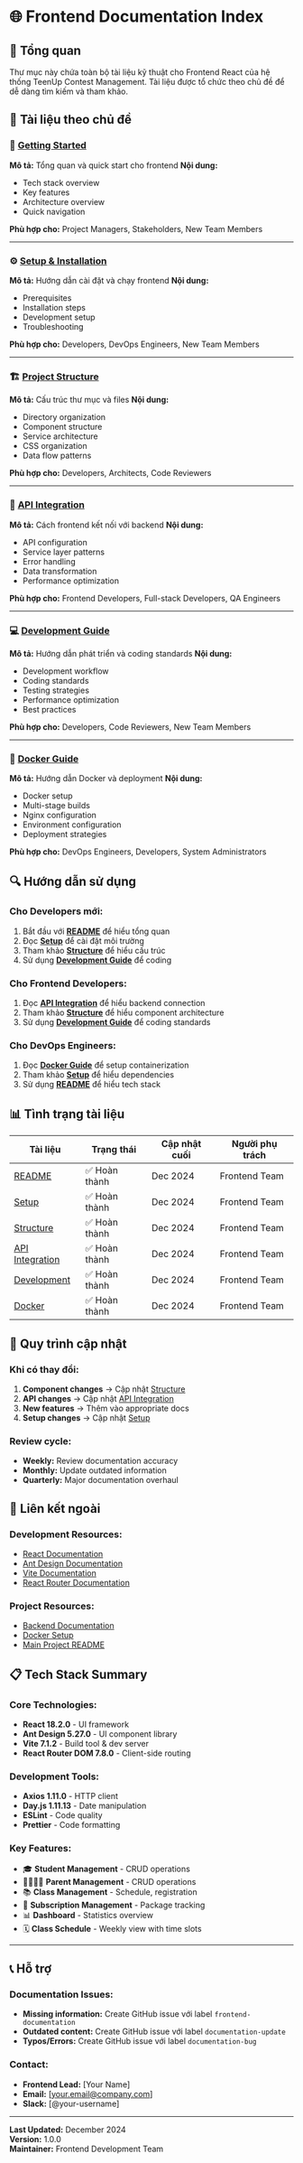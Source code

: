 # 🌐 Frontend Documentation Index

## **🎯 Tổng quan**

Thư mục này chứa toàn bộ tài liệu kỹ thuật cho Frontend React của hệ thống TeenUp Contest Management. Tài liệu được tổ chức theo chủ đề để dễ dàng tìm kiếm và tham khảo.

## **📁 Tài liệu theo chủ đề**

### **🚀 [Getting Started](README.md)**
**Mô tả:** Tổng quan và quick start cho frontend
**Nội dung:**
- Tech stack overview
- Key features
- Architecture overview
- Quick navigation

**Phù hợp cho:** Project Managers, Stakeholders, New Team Members

---

### **⚙️ [Setup & Installation](SETUP.md)**
**Mô tả:** Hướng dẫn cài đặt và chạy frontend
**Nội dung:**
- Prerequisites
- Installation steps
- Development setup
- Troubleshooting

**Phù hợp cho:** Developers, DevOps Engineers, New Team Members

---

### **🏗️ [Project Structure](STRUCTURE.md)**
**Mô tả:** Cấu trúc thư mục và files
**Nội dung:**
- Directory organization
- Component structure
- Service architecture
- CSS organization
- Data flow patterns

**Phù hợp cho:** Developers, Architects, Code Reviewers

---

### **🔌 [API Integration](API-INTEGRATION.md)**
**Mô tả:** Cách frontend kết nối với backend
**Nội dung:**
- API configuration
- Service layer patterns
- Error handling
- Data transformation
- Performance optimization

**Phù hợp cho:** Frontend Developers, Full-stack Developers, QA Engineers

---

### **💻 [Development Guide](DEVELOPMENT.md)**
**Mô tả:** Hướng dẫn phát triển và coding standards
**Nội dung:**
- Development workflow
- Coding standards
- Testing strategies
- Performance optimization
- Best practices

**Phù hợp cho:** Developers, Code Reviewers, New Team Members

---

### **🐳 [Docker Guide](DOCKER.md)**
**Mô tả:** Hướng dẫn Docker và deployment
**Nội dung:**
- Docker setup
- Multi-stage builds
- Nginx configuration
- Environment configuration
- Deployment strategies

**Phù hợp cho:** DevOps Engineers, Developers, System Administrators

## **🔍 Hướng dẫn sử dụng**

### **Cho Developers mới:**
1. Bắt đầu với **[README](README.md)** để hiểu tổng quan
2. Đọc **[Setup](SETUP.md)** để cài đặt môi trường
3. Tham khảo **[Structure](STRUCTURE.md)** để hiểu cấu trúc
4. Sử dụng **[Development Guide](DEVELOPMENT.md)** để coding

### **Cho Frontend Developers:**
1. Đọc **[API Integration](API-INTEGRATION.md)** để hiểu backend connection
2. Tham khảo **[Structure](STRUCTURE.md)** để hiểu component architecture
3. Sử dụng **[Development Guide](DEVELOPMENT.md)** để coding standards

### **Cho DevOps Engineers:**
1. Đọc **[Docker Guide](DOCKER.md)** để setup containerization
2. Tham khảo **[Setup](SETUP.md)** để hiểu dependencies
3. Sử dụng **[README](README.md)** để hiểu tech stack

## **📊 Tình trạng tài liệu**

| Tài liệu | Trạng thái | Cập nhật cuối | Người phụ trách |
|----------|------------|----------------|-----------------|
| [README](README.md) | ✅ Hoàn thành | Dec 2024 | Frontend Team |
| [Setup](SETUP.md) | ✅ Hoàn thành | Dec 2024 | Frontend Team |
| [Structure](STRUCTURE.md) | ✅ Hoàn thành | Dec 2024 | Frontend Team |
| [API Integration](API-INTEGRATION.md) | ✅ Hoàn thành | Dec 2024 | Frontend Team |
| [Development](DEVELOPMENT.md) | ✅ Hoàn thành | Dec 2024 | Frontend Team |
| [Docker](DOCKER.md) | ✅ Hoàn thành | Dec 2024 | Frontend Team |

## **🔄 Quy trình cập nhật**

### **Khi có thay đổi:**
1. **Component changes** → Cập nhật [Structure](STRUCTURE.md)
2. **API changes** → Cập nhật [API Integration](API-INTEGRATION.md)
3. **New features** → Thêm vào appropriate docs
4. **Setup changes** → Cập nhật [Setup](SETUP.md)

### **Review cycle:**
- **Weekly:** Review documentation accuracy
- **Monthly:** Update outdated information
- **Quarterly:** Major documentation overhaul

## **🔗 Liên kết ngoài**

### **Development Resources:**
- [React Documentation](https://react.dev/)
- [Ant Design Documentation](https://ant.design/)
- [Vite Documentation](https://vitejs.dev/)
- [React Router Documentation](https://reactrouter.com/)

### **Project Resources:**
- [Backend Documentation](../backend/contest/docs/)
- [Docker Setup](../../docker-compose.yml)
- [Main Project README](../../README.md)

## **📋 Tech Stack Summary**

### **Core Technologies:**
- **React 18.2.0** - UI framework
- **Ant Design 5.27.0** - UI component library
- **Vite 7.1.2** - Build tool & dev server
- **React Router DOM 7.8.0** - Client-side routing

### **Development Tools:**
- **Axios 1.11.0** - HTTP client
- **Day.js 1.11.13** - Date manipulation
- **ESLint** - Code quality
- **Prettier** - Code formatting

### **Key Features:**
- 🎓 **Student Management** - CRUD operations
- 👨‍👩‍👧‍👦 **Parent Management** - CRUD operations
- 📚 **Class Management** - Schedule, registration
- 🎁 **Subscription Management** - Package tracking
- 📊 **Dashboard** - Statistics overview
- 🗓️ **Class Schedule** - Weekly view with time slots

---

## **📞 Hỗ trợ**

### **Documentation Issues:**
- **Missing information:** Create GitHub issue với label `frontend-documentation`
- **Outdated content:** Create GitHub issue với label `documentation-update`
- **Typos/Errors:** Create GitHub issue với label `documentation-bug`

### **Contact:**
- **Frontend Lead:** [Your Name]
- **Email:** [your.email@company.com]
- **Slack:** [@your-username]

---

**Last Updated:** December 2024  
**Version:** 1.0.0  
**Maintainer:** Frontend Development Team
